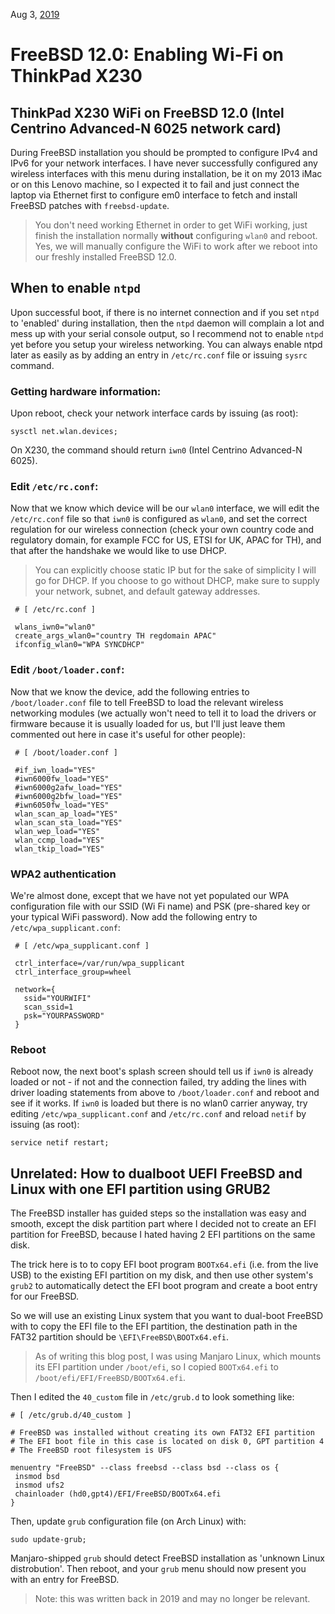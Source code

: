 Aug 3, [2019](/blog/2019/)

# FreeBSD 12.0: Enabling Wi-Fi on ThinkPad X230

## ThinkPad X230 WiFi on FreeBSD 12.0 (Intel Centrino Advanced-N 6025 network card)

During FreeBSD installation you should be prompted to configure IPv4 and IPv6 for your network interfaces. I have never successfully configured any wireless interfaces with this menu during installation, be it on my 2013 iMac or on this Lenovo machine, so I expected it to fail and just connect the laptop via Ethernet first to configure em0 interface to fetch and install FreeBSD patches with `freebsd-update`.

> You don't need working Ethernet in order to get WiFi working, just finish the installation normally **without** configuring `wlan0` and reboot. Yes, we will manually configure the WiFi to work after we reboot into our freshly installed FreeBSD 12.0.

## When to enable `ntpd`

Upon successful boot, if there is no internet connection and if you set `ntpd` to 'enabled' during installation, then the `ntpd` daemon will complain a lot and mess up with your serial console output, so I recommend not to enable `ntpd` yet before you setup your wireless networking. You can always enable ntpd later as easily as by adding an entry in `/etc/rc.conf` file or issuing `sysrc` command.

### Getting hardware information:

Upon reboot, check your network interface cards by issuing (as root):

```shell
sysctl net.wlan.devices;
```

On X230, the command should return `iwn0` (Intel Centrino Advanced-N 6025).

### Edit `/etc/rc.conf`:

Now that we know which device will be our `wlan0` interface, we will edit the `/etc/rc.conf` file so that `iwn0` is configured as `wlan0`, and set the correct regulation for our wireless connection (check your own country code and regulatory domain, for example FCC for US, ETSI for UK, APAC for TH), and that after the handshake we would like to use DHCP.

> You can explicitly choose static IP but for the sake of simplicity I will go for DHCP. If you choose to go without DHCP, make sure to supply your network, subnet, and default gateway addresses.

```shell
 # [ /etc/rc.conf ]

 wlans_iwn0="wlan0"
 create_args_wlan0="country TH regdomain APAC"
 ifconfig_wlan0="WPA SYNCDHCP"
```

[](step3)

### Edit `/boot/loader.conf`:

Now that we know the device, add the following entries to `/boot/loader.conf` file to tell FreeBSD to load the relevant wireless networking modules (we actually won't need to tell it to load the drivers or firmware because it is usually loaded for us, but I'll just leave them commented out here in case it's useful for other people):

```shell
 # [ /boot/loader.conf ]

 #if_iwn_load="YES"
 #iwn6000fw_load="YES"
 #iwn6000g2afw_load="YES"
 #iwn6000g2bfw_load="YES"
 #iwn6050fw_load="YES"
 wlan_scan_ap_load="YES"
 wlan_scan_sta_load="YES"
 wlan_wep_load="YES"
 wlan_ccmp_load="YES"
 wlan_tkip_load="YES"
```

### WPA2 authentication

We're almost done, except that we have not yet populated our WPA configuration file with our SSID (Wi Fi name) and PSK (pre-shared key or your typical WiFi password). Now add the following entry to `/etc/wpa_supplicant.conf`:

```
 # [ /etc/wpa_supplicant.conf ]

 ctrl_interface=/var/run/wpa_supplicant
 ctrl_interface_group=wheel

 network={
   ssid="YOURWIFI"
   scan_ssid=1
   psk="YOURPASSWORD"
 }
```

### Reboot

Reboot now, the next boot's splash screen should tell us if `iwn0` is already loaded or not - if not and the connection failed, try adding the lines with driver loading statements from above to `/boot/loader.conf` and reboot and see if it works. If `iwn0` is loaded but there is no wlan0 carrier anyway, try editing `/etc/wpa_supplicant.conf` and `/etc/rc.conf` and reload `netif` by issuing (as root):

```shell
service netif restart;
```

## Unrelated: How to dualboot UEFI FreeBSD and Linux with one EFI partition using GRUB2

The FreeBSD installer has guided steps so the installation was easy and smooth, except the disk partition part where I decided not to create an EFI partition for FreeBSD, because I hated having 2 EFI partitions on the same disk.

The trick here is to to copy EFI boot program `BOOTx64.efi` (i.e. from the live USB) to the existing EFI partition on my disk, and then use other system's `grub2` to automatically detect the EFI boot program and create a boot entry for our FreeBSD.

So we will use an existing Linux system that you want to dual-boot FreeBSD with to copy the EFI file to the EFI partition, the destination path in the FAT32 partition should be `\EFI\FreeBSD\BOOTx64.efi`.

> As of writing this blog post, I was using Manjaro Linux, which mounts its EFI partition under `/boot/efi`, so I copied `BOOTx64.efi` to `/boot/efi/EFI/FreeBSD/BOOTx64.efi`.

Then I edited the `40_custom` file in `/etc/grub.d` to look something like:

```
# [ /etc/grub.d/40_custom ]

# FreeBSD was installed without creating its own FAT32 EFI partition
# The EFI boot file in this case is located on disk 0, GPT partition 4
# The FreeBSD root filesystem is UFS

menuentry "FreeBSD" --class freebsd --class bsd --class os {
 insmod bsd
 insmod ufs2
 chainloader (hd0,gpt4)/EFI/FreeBSD/BOOTx64.efi
}
```

Then, update `grub` configuration file (on Arch Linux) with:

```shell
sudo update-grub;
```

Manjaro-shipped `grub` should detect FreeBSD installation as 'unknown Linux distrobution'. Then reboot, and your `grub` menu should now present you with an entry for FreeBSD.

> Note: this was written back in 2019 and may no longer be relevant.
